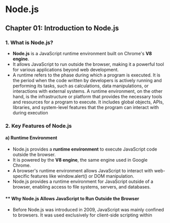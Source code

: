 # **Node.js**  

## **Chapter 01: Introduction to Node.js**  

### **1. What is Node.js?**  
- **Node.js** is a JavaScript runtime environment built on Chrome's **V8 engine**.  
- It allows JavaScript to run outside the browser, making it a powerful tool for various applications beyond web development.  
- A runtime refers to the phase during which a program is executed. It is the period when the code written by developers is actively running and performing its tasks, such as calculations, data manipulations, or interactions with external systems. A runtime environment, on the other hand, is the infrastructure or platform that provides the necessary tools and resources for a program to execute. It includes global objects, APIs, libraries, and system-level features that the program can interact with during execution

### **2. Key Features of Node.js**  

#### **a) Runtime Environment**  
- Node.js provides a **runtime environment** to execute JavaScript code outside the browser.  
- It is powered by the **V8 engine**, the same engine used in Google Chrome.  
- A browser's runtime environment allows JavaScript to interact with web-specific features like window.alert() or DOM manipulation.
- Node.js provides a runtime environment for JavaScript outside of a browser, enabling access to file systems, servers, and databases.

#### ** Why Node.js Allows JavaScript to Run Outside the Browser
- Before Node.js was introduced in 2009, JavaScript was mainly confined to browsers. It was used exclusively for client-side scripting within <script> tags in HTML files. This meant developers had to use other programming languages (like Java or PHP) for server-side or backend tasks.

Node.js revolutionized this by enabling JavaScript to run on servers or standalone systems through its runtime environment built on the V8 engine (used in Chrome). This allows developers to:

- Use JavaScript for backend development (server-side programming).
- Access system-level features like file systems and databases that are unavailable in browsers.
- Write unified full-stack applications using a single language (JavaScript) for both frontend and backend

#### **b) Event-Driven Architecture**  
- Node.js follows an **event-driven architecture**, efficiently handling asynchronous operations.  
- This design allows it to manage multiple tasks without waiting for one to complete before starting another.  
- Event-driven architecture is a software design pattern where applications respond to events, such as changes in state or user actions, rather than following a predefined sequence of steps. It relies on components like event producers, routers, and consumers, enabling systems to process events asynchronously and independently
- In Node.js, this architecture is implemented through an event loop and the EventEmitter class. The event loop monitors events and triggers corresponding callback functions without blocking other operations. This allows Node.js to handle multiple asynchronous tasks efficiently, making it ideal for scalable and responsive applications

#### **c) Asynchronous I/O (Non-blocking I/O)**  
- Node.js performs **asynchronous I/O operations**, meaning tasks like reading/writing files or making network requests do not block the execution of other operations.  
- This is different from traditional synchronous programming, where tasks are executed sequentially.  

### **3. Development History of Node.js**  

#### **a) Creation and Early Development**  
- **Ryan Dahl** developed Node.js in **2009**.  
- Initially, he experimented with **SpiderMonkey**, Mozilla’s JavaScript engine, but later adopted Google’s **V8 engine** for its performance.  
- The project was originally named **web.js** but was later renamed **Node.js** to reflect its broader potential.  

#### **b) Support from Joyent**  
- **Joyent**, a technology company, saw potential in Node.js and supported its development.  

### **4. Comparison with Traditional Servers**  
- Before Node.js, web servers like Apache and PHP-based solutions primarily used a 
blocking I/O model, where each client request was handled by a separate thread or process. This approach consumed significant resources, as each connection required its own thread, leading to scalability issues when handling large numbers of concurrent users.
- Node.js introduced a non-blocking I/O model to address these limitations. Instead of creating a new thread for each connection, Node.js uses a single-threaded event loop to handle multiple requests asynchronously. This drastically reduces resource consumption and improves scalability.



### **5. The Evolution of NPM (Node Package Manager)**  
- **NPM** is a package manager for Node.js, allowing developers to install and manage libraries easily.  
- Developed by **Joyent** in **2010**, it was initially available for **macOS and Linux**.  
- In **2011**, Microsoft collaborated to bring NPM to **Windows**.  

### **6. Leadership and Community Transitions**  

#### **a) Leadership Changes**  
- In **2012**, **Ryan Dahl** stepped down, and **Isaac Z. Schlueter**, the creator of NPM, took over Node.js development.  

#### **b) The io.js Fork and Reunification**  
- In **2014**, due to internal disagreements, **Fedor Indutny** forked Node.js and created **io.js**.  
- In **2015**, the Node.js and io.js communities resolved their conflicts, merging back into a single project.  

#### **c) Formation of the OpenJS Foundation**  
- By **2019**, the **JS Foundation** and **Node.js Foundation** merged, forming the **OpenJS Foundation**, ensuring long-term community-driven development.  

### **7. Present and Future of Node.js**  
- Node.js continues to evolve with strong community support, making it one of the most popular JavaScript runtimes.  
- Its ecosystem, powered by **NPM**, provides a vast collection of libraries for building scalable and efficient applications.  

---

Extras:
- Apache HTTP Server: A widely used, open-source web server software that serves web pages and handles HTTP requests. It's part of the LAMP stack and supports various operating systems.

- Apache Servers: Generally refers to the Apache HTTP Server or other Apache projects like Tomcat. These servers facilitate web hosting and dynamic content delivery.

- Tomcat: An open-source application server developed by Apache, primarily used for running Java-based web applications. It supports servlets, JSPs, and other Java technologies.


### **If you found this helpful, please star the repository!**